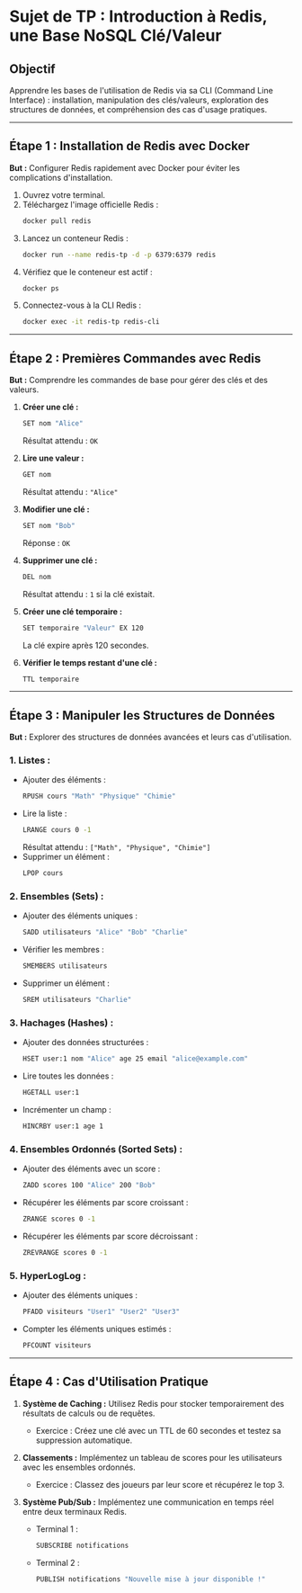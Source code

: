 # Sujet de TP : Introduction à Redis, une Base NoSQL Clé/Valeur

## Objectif
Apprendre les bases de l'utilisation de Redis via sa CLI (Command Line Interface) : installation, manipulation des clés/valeurs, exploration des structures de données, et compréhension des cas d'usage pratiques.

---

## Étape 1 : Installation de Redis avec Docker
**But :** Configurer Redis rapidement avec Docker pour éviter les complications d'installation.

1. Ouvrez votre terminal.
2. Téléchargez l'image officielle Redis :
   ```bash
   docker pull redis
   ```
3. Lancez un conteneur Redis :
   ```bash
   docker run --name redis-tp -d -p 6379:6379 redis
   ```
4. Vérifiez que le conteneur est actif :
   ```bash
   docker ps
   ```
5. Connectez-vous à la CLI Redis :
   ```bash
   docker exec -it redis-tp redis-cli
   ```

---

## Étape 2 : Premières Commandes avec Redis
**But :** Comprendre les commandes de base pour gérer des clés et des valeurs.

1. **Créer une clé :**
   ```bash
   SET nom "Alice"
   ```
   Résultat attendu : `OK`

2. **Lire une valeur :**
   ```bash
   GET nom
   ```
   Résultat attendu : `"Alice"`

3. **Modifier une clé :**
   ```bash
   SET nom "Bob"
   ```
   Réponse : `OK`

4. **Supprimer une clé :**
   ```bash
   DEL nom
   ```
   Résultat attendu : `1` si la clé existait.

5. **Créer une clé temporaire :**
   ```bash
   SET temporaire "Valeur" EX 120
   ```
   La clé expire après 120 secondes.

6. **Vérifier le temps restant d'une clé :**
   ```bash
   TTL temporaire
   ```

---

## Étape 3 : Manipuler les Structures de Données
**But :** Explorer des structures de données avancées et leurs cas d'utilisation.

### 1. **Listes :**
- Ajouter des éléments :
  ```bash
  RPUSH cours "Math" "Physique" "Chimie"
  ```
- Lire la liste :
  ```bash
  LRANGE cours 0 -1
  ```
  Résultat attendu : `["Math", "Physique", "Chimie"]`
- Supprimer un élément :
  ```bash
  LPOP cours
  ```

### 2. **Ensembles (Sets) :**
- Ajouter des éléments uniques :
  ```bash
  SADD utilisateurs "Alice" "Bob" "Charlie"
  ```
- Vérifier les membres :
  ```bash
  SMEMBERS utilisateurs
  ```
- Supprimer un élément :
  ```bash
  SREM utilisateurs "Charlie"
  ```

### 3. **Hachages (Hashes) :**
- Ajouter des données structurées :
  ```bash
  HSET user:1 nom "Alice" age 25 email "alice@example.com"
  ```
- Lire toutes les données :
  ```bash
  HGETALL user:1
  ```
- Incrémenter un champ :
  ```bash
  HINCRBY user:1 age 1
  ```

### 4. **Ensembles Ordonnés (Sorted Sets) :**
- Ajouter des éléments avec un score :
  ```bash
  ZADD scores 100 "Alice" 200 "Bob"
  ```
- Récupérer les éléments par score croissant :
  ```bash
  ZRANGE scores 0 -1
  ```
- Récupérer les éléments par score décroissant :
  ```bash
  ZREVRANGE scores 0 -1
  ```

### 5. **HyperLogLog :**
- Ajouter des éléments uniques :
  ```bash
  PFADD visiteurs "User1" "User2" "User3"
  ```
- Compter les éléments uniques estimés :
  ```bash
  PFCOUNT visiteurs
  ```

---

## Étape 4 : Cas d'Utilisation Pratique

1. **Système de Caching :** Utilisez Redis pour stocker temporairement des résultats de calculs ou de requêtes.
   - Exercice : Créez une clé avec un TTL de 60 secondes et testez sa suppression automatique.

2. **Classements :** Implémentez un tableau de scores pour les utilisateurs avec les ensembles ordonnés.
   - Exercice : Classez des joueurs par leur score et récupérez le top 3.

3. **Système Pub/Sub :** Implémentez une communication en temps réel entre deux terminaux Redis.
   - Terminal 1 :
     ```bash
     SUBSCRIBE notifications
     ```
   - Terminal 2 :
     ```bash
     PUBLISH notifications "Nouvelle mise à jour disponible !"
